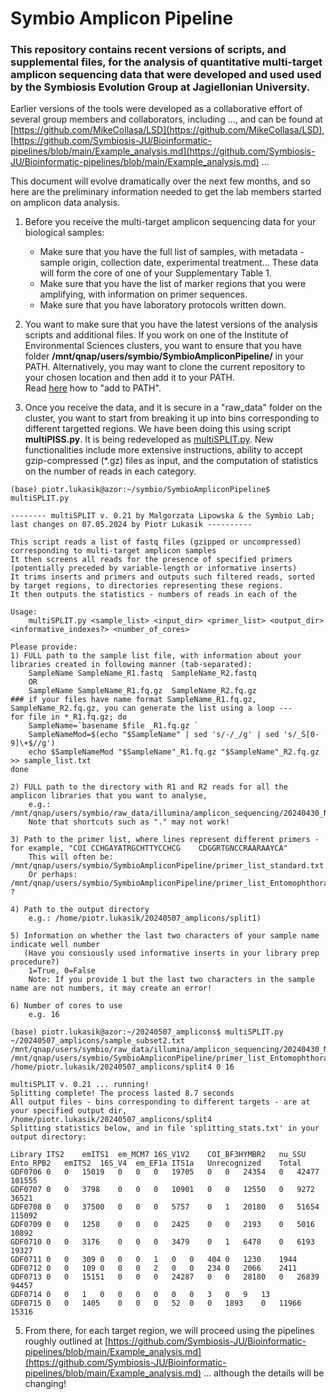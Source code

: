 # Symbio Amplicon Pipeline

### This repository contains recent versions of scripts, and supplemental files, for the analysis of quantitative multi-target amplicon sequencing data that were developed and used used by the Symbiosis Evolution Group at Jagiellonian University.  
  
Earlier versions of the tools were developed as a collaborative effort of several group members and collaborators, including ..., and can be found at
[https://github.com/MikeCollasa/LSD](https://github.com/MikeCollasa/LSD), [https://github.com/Symbiosis-JU/Bioinformatic-pipelines/blob/main/Example_analysis.md](https://github.com/Symbiosis-JU/Bioinformatic-pipelines/blob/main/Example_analysis.md) ...  
  
This document will evolve dramatically over the next few months, and so here are the preliminary information needed to get the lab members started on amplicon data analysis.
  
1. Before you receive the multi-target amplicon sequencing data for your biological samples:  
   - Make sure that you have the full list of samples, with metadata - sample origin, collection date, experimental treatment... These data will form the core of one of your Supplementary Table 1.  
   - Make sure that you have the list of marker regions that you were amplifying, with information on primer sequences.  
   - Make sure that you have laboratory protocols written down.  
  
2. You want to make sure that you have the latest versions of the analysis scripts and additional files. If you work on one of the Institute of Environmental Sciences clusters, you want to ensure that you have folder **/mnt/qnap/users/symbio/SymbioAmpliconPipeline/** in your PATH. Alternatively, you may want to clone the current repository to your chosen location and then add it to your PATH.  
Read [here](https://linuxize.com/post/how-to-add-directory-to-path-in-linux/) how to "add to PATH".
  
3. Once you receive the data, and it is secure in a "raw_data" folder on the cluster, you want to start from breaking it up into bins corresponding to different targetted regions. We have been doing this using script **multiPISS.py**. It is being redeveloped as [multiSPLIT.py](multiSPLIT.py). New functionalities include more extensive instructions, ability to accept gzip-compressed (*.gz) files as input, and the computation of statistics on the number of reads in each category.

```
(base) piotr.lukasik@azor:~/symbio/SymbioAmpliconPipeline$ multiSPLIT.py 

-------- multiSPLIT v. 0.21 by Malgorzata Lipowska & the Symbio Lab; last changes on 07.05.2024 by Piotr Lukasik ----------

This script reads a list of fastq files (gzipped or uncompressed) corresponding to multi-target amplicon samples
It then screens all reads for the presence of specified primers (potentially preceded by variable-length or informative inserts)
It trims inserts and primers and outputs such filtered reads, sorted by target regions, to directories representing these regions.
It then outputs the statistics - numbers of reads in each of the 

Usage: 
    multiSPLIT.py <sample_list> <input_dir> <primer_list> <output_dir> <informative_indexes?> <number_of_cores>

Please provide:
1) FULL path to the sample list file, with information about your libraries created in following manner (tab-separated):
    SampleName SampleName_R1.fastq	SampleName_R2.fastq
    OR
    SampleName SampleName_R1.fq.gz	SampleName_R2.fq.gz
### if your files have name format SampleName_R1.fq.gz, SampleName_R2.fq.gz, you can generate the list using a loop ---
for file in *_R1.fq.gz; do
    SampleName=`basename $file _R1.fq.gz `
    SampleNameMod=$(echo "$SampleName" | sed 's/-/_/g' | sed 's/_S[0-9]\+$//g')
    echo $SampleNameMod "$SampleName"_R1.fq.gz "$SampleName"_R2.fq.gz >> sample_list.txt
done

2) FULL path to the directory with R1 and R2 reads for all the amplicon libraries that you want to analyse,
    e.g.: /mnt/qnap/users/symbio/raw_data/illumina/amplicon_sequencing/20240430_NextSeq_batch21/GDF)
    Note that shortcuts such as "." may not work!

3) Path to the primer list, where lines represent different primers - for example, "COI	CCHGAYATRGCHTTYCCHCG	CDGGRTGNCCRAARAAYCA"
    This will often be: /mnt/qnap/users/symbio/SymbioAmpliconPipeline/primer_list_standard.txt
    Or perhaps:         /mnt/qnap/users/symbio/SymbioAmpliconPipeline/primer_list_Entomophthora.txt ?
   
4) Path to the output directory
    e.g.: /home/piotr.lukasik/20240507_amplicons/split1)
    
5) Information on whether the last two characters of your sample name indicate well number
   (Have you consiously used informative inserts in your library prep procedure?)
    1=True, 0=False
    Note: If you provide 1 but the last two characters in the sample name are not numbers, it may create an error!

6) Number of cores to use
    e.g. 16
```

```
(base) piotr.lukasik@azor:~/20240507_amplicons$ multiSPLIT.py ~/20240507_amplicons/sample_subset2.txt /mnt/qnap/users/symbio/raw_data/illumina/amplicon_sequencing/20240430_NextSeq_batch21/GDF /mnt/qnap/users/symbio/SymbioAmpliconPipeline/primer_list_Entomophthora.txt /home/piotr.lukasik/20240507_amplicons/split4 0 16

multiSPLIT v. 0.21 ... running!
Splitting complete! The process lasted 8.7 seconds
All output files - bins corresponding to different targets - are at your specified output dir, /home/piotr.lukasik/20240507_amplicons/split4
Splitting statistics below, and in file 'splitting_stats.txt' in your output directory:

Library	ITS2	emITS1	em_MCM7	16S_V1V2	COI_BF3HYMBR2	nu_SSU	Ento_RPB2	emITS2	16S_V4	em_EF1a	ITS1a	Unrecognized	Total
GDF0706	0	0	15019	0	0	0	19705	0	0	24354	0	42477	101555
GDF0707	0	0	3798	0	0	0	10901	0	0	12550	0	9272	36521
GDF0708	0	0	37500	0	0	0	5757	0	1	20180	0	51654	115092
GDF0709	0	0	1258	0	0	0	2425	0	0	2193	0	5016	10892
GDF0710	0	0	3176	0	0	0	3479	0	1	6478	0	6193	19327
GDF0711	0	0	309	0	0	0	1	0	0	404	0	1230	1944
GDF0712	0	0	109	0	0	0	2	0	0	234	0	2066	2411
GDF0713	0	0	15151	0	0	0	24287	0	0	28180	0	26839	94457
GDF0714	0	0	1	0	0	0	0	0	0	3	0	9	13
GDF0715	0	0	1405	0	0	0	52	0	0	1893	0	11966	15316
```
   
5. From there, for each target region, we will proceed using the pipelines roughly outlined at [https://github.com/Symbiosis-JU/Bioinformatic-pipelines/blob/main/Example_analysis.md](https://github.com/Symbiosis-JU/Bioinformatic-pipelines/blob/main/Example_analysis.md) ... although the details will be changing!  

